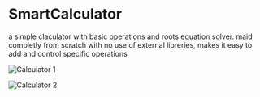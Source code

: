 # SmartCalculator
a simple claculator with basic operations and roots equation solver. maid completly from scratch with no use of external libreries, makes it easy to add and control specific operations

![Calculator 1](https://github.com/alinakrigel/SmartCalculator/assets/104570960/67e16fa0-9fb4-4695-a32b-96c0b9763ebb)

![Calculator 2](https://github.com/alinakrigel/SmartCalculator/assets/104570960/5a677283-478e-4d53-9ec8-2995b2d6bac1)
